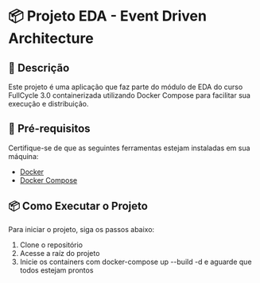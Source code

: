 # 📦 Projeto EDA - Event Driven Architecture

## 📖 Descrição

Este projeto é uma aplicação que faz parte do módulo de EDA do curso FullCycle 3.0 
containerizada utilizando Docker Compose para facilitar sua execução e distribuição.

## 🚀 Pré-requisitos

Certifique-se de que as seguintes ferramentas estejam instaladas em sua máquina:

- [Docker](https://docs.docker.com/get-docker/)
- [Docker Compose](https://docs.docker.com/compose/install/)

## 📦 Como Executar o Projeto

Para iniciar o projeto, siga os passos abaixo:

1. Clone o repositório
2. Acesse a raíz do projeto
3. Inicie os containers com docker-compose up --build -d e aguarde que todos estejam prontos

